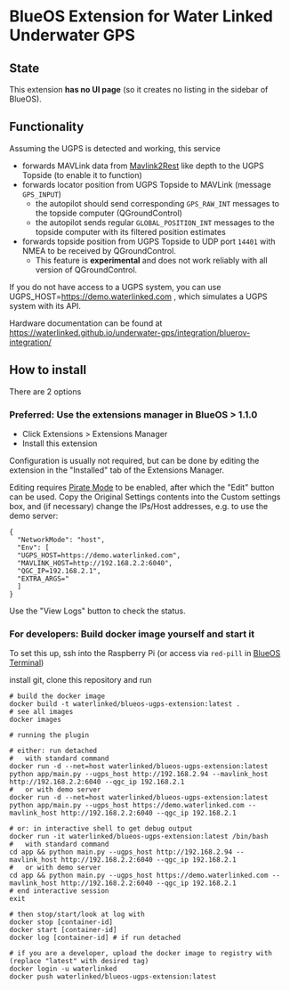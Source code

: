 # BlueOS Extension for Water Linked Underwater GPS

## State

This extension **has no UI page** (so it creates no listing in the sidebar of BlueOS).

## Functionality

Assuming the UGPS is detected and working, this service
* forwards MAVLink data from [Mavlink2Rest](https://github.com/patrickelectric/mavlink2rest) like depth to the UGPS Topside (to enable it to function)
* forwards locator position from UGPS Topside to MAVLink (message `GPS_INPUT`)
    * the autopilot should send corresponding `GPS_RAW_INT` messages to the topside computer (QGroundControl)
    * the autopilot sends regular `GLOBAL_POSITION_INT` messages to the topside computer with its filtered position estimates
* forwards topside position from UGPS Topside to UDP port `14401` with NMEA to be received by QGroundControl.
    * This feature is **experimental** and does not work reliably with all version of QGroundControl.

If you do not have access to a UGPS system, you can use UGPS_HOST=https://demo.waterlinked.com , which simulates a UGPS system with its API.

Hardware documentation can be found at https://waterlinked.github.io/underwater-gps/integration/bluerov-integration/

## How to install

There are 2 options

### Preferred: Use the extensions manager in BlueOS > 1.1.0
* Click Extensions > Extensions Manager
* Install this extension

Configuration is usually not required, but can be done by editing the extension in the "Installed" tab of the Extensions Manager.

Editing requires [Pirate Mode](https://docs.bluerobotics.com/ardusub-zola/software/onboard/BlueOS-latest/advanced-usage/#pirate-mode)
to be enabled, after which the "Edit" button can be used. Copy the Original Settings contents
into the Custom settings box, and (if necessary) change the IPs/Host addresses, e.g. to use the demo server:
```
{
  "NetworkMode": "host",
  "Env": [
  "UGPS_HOST=https://demo.waterlinked.com",
  "MAVLINK_HOST=http://192.168.2.2:6040",
  "QGC_IP=192.168.2.1",
  "EXTRA_ARGS="
  ]
}
```

Use the "View Logs" button to check the status.

### For developers: Build docker image yourself and start it

To set this up, ssh into the Raspberry Pi (or access via `red-pill` in [BlueOS Terminal](https://docs.bluerobotics.com/ardusub-zola/software/onboard/BlueOS-1.0/advanced-usage/#terminal))

install git, clone this repository and run
```
# build the docker image
docker build -t waterlinked/blueos-ugps-extension:latest .
# see all images
docker images

# running the plugin

# either: run detached
#   with standard command
docker run -d --net=host waterlinked/blueos-ugps-extension:latest python app/main.py --ugps_host http://192.168.2.94 --mavlink_host http://192.168.2.2:6040 --qgc_ip 192.168.2.1
#   or with demo server
docker run -d --net=host waterlinked/blueos-ugps-extension:latest python app/main.py --ugps_host https://demo.waterlinked.com --mavlink_host http://192.168.2.2:6040 --qgc_ip 192.168.2.1

# or: in interactive shell to get debug output
docker run -it waterlinked/blueos-ugps-extension:latest /bin/bash
#   with standard command
cd app && python main.py --ugps_host http://192.168.2.94 --mavlink_host http://192.168.2.2:6040 --qgc_ip 192.168.2.1
#   or with demo server
cd app && python main.py --ugps_host https://demo.waterlinked.com --mavlink_host http://192.168.2.2:6040 --qgc_ip 192.168.2.1
# end interactive session
exit

# then stop/start/look at log with
docker stop [container-id]
docker start [container-id]
docker log [container-id] # if run detached

# if you are a developer, upload the docker image to registry with (replace "latest" with desired tag)
docker login -u waterlinked
docker push waterlinked/blueos-ugps-extension:latest
```

